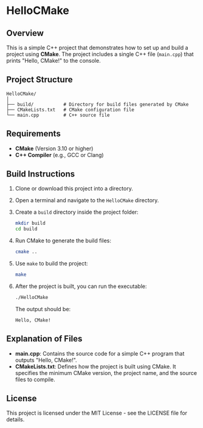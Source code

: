 
# HelloCMake

## Overview

This is a simple C++ project that demonstrates how to set up and build a project using **CMake**. The project includes a single C++ file (`main.cpp`) that prints "Hello, CMake!" to the console.

## Project Structure

```
HelloCMake/
│
├── build/           # Directory for build files generated by CMake
├── CMakeLists.txt   # CMake configuration file
└── main.cpp         # C++ source file
```

## Requirements

- **CMake** (Version 3.10 or higher)
- **C++ Compiler** (e.g., GCC or Clang)

## Build Instructions

1. Clone or download this project into a directory.

2. Open a terminal and navigate to the `HelloCMake` directory.

3. Create a `build` directory inside the project folder:

    ```bash
    mkdir build
    cd build
    ```

4. Run CMake to generate the build files:

    ```bash
    cmake ..
    ```

5. Use `make` to build the project:

    ```bash
    make
    ```

6. After the project is built, you can run the executable:

    ```bash
    ./HelloCMake
    ```

    The output should be:

    ```
    Hello, CMake!
    ```

## Explanation of Files

- **main.cpp**: Contains the source code for a simple C++ program that outputs "Hello, CMake!".
- **CMakeLists.txt**: Defines how the project is built using CMake. It specifies the minimum CMake version, the project name, and the source files to compile.

## License

This project is licensed under the MIT License - see the LICENSE file for details.
